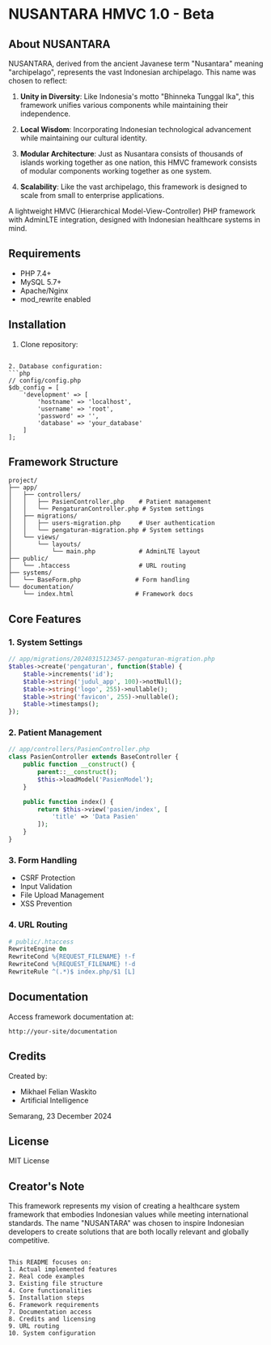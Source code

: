 # NUSANTARA HMVC 1.0 - Beta

## About NUSANTARA

NUSANTARA, derived from the ancient Javanese term "Nusantara" meaning "archipelago", represents the vast Indonesian archipelago. This name was chosen to reflect:

1. **Unity in Diversity**: Like Indonesia's motto "Bhinneka Tunggal Ika", this framework unifies various components while maintaining their independence.

2. **Local Wisdom**: Incorporating Indonesian technological advancement while maintaining our cultural identity.

3. **Modular Architecture**: Just as Nusantara consists of thousands of islands working together as one nation, this HMVC framework consists of modular components working together as one system.

4. **Scalability**: Like the vast archipelago, this framework is designed to scale from small to enterprise applications.

A lightweight HMVC (Hierarchical Model-View-Controller) PHP framework with AdminLTE integration, designed with Indonesian healthcare systems in mind.

## Requirements

- PHP 7.4+
- MySQL 5.7+
- Apache/Nginx
- mod_rewrite enabled

## Installation

1. Clone repository:
```

2. Database configuration:
```php
// config/config.php
$db_config = [
    'development' => [
        'hostname' => 'localhost',
        'username' => 'root',
        'password' => '',
        'database' => 'your_database'
    ]
];
```

## Framework Structure

```plaintext:app/README.MD
project/
├── app/
│   ├── controllers/
│   │   ├── PasienController.php    # Patient management
│   │   └── PengaturanController.php # System settings
│   ├── migrations/
│   │   ├── users-migration.php     # User authentication
│   │   └── pengaturan-migration.php # System settings
│   └── views/
│       └── layouts/
│           └── main.php            # AdminLTE layout
├── public/
│   └── .htaccess                   # URL routing
├── systems/
│   └── BaseForm.php               # Form handling
└── documentation/
    └── index.html                 # Framework docs
```

## Core Features

### 1. System Settings
```php
// app/migrations/20240315123457-pengaturan-migration.php
$tables->create('pengaturan', function($table) {
    $table->increments('id');
    $table->string('judul_app', 100)->notNull();
    $table->string('logo', 255)->nullable();
    $table->string('favicon', 255)->nullable();
    $table->timestamps();
});
```

### 2. Patient Management
```php
// app/controllers/PasienController.php
class PasienController extends BaseController {
    public function __construct() {
        parent::__construct();
        $this->loadModel('PasienModel');
    }

    public function index() {
        return $this->view('pasien/index', [
            'title' => 'Data Pasien'
        ]);
    }
}
```

### 3. Form Handling
- CSRF Protection
- Input Validation
- File Upload Management
- XSS Prevention

### 4. URL Routing
```apache
# public/.htaccess
RewriteEngine On
RewriteCond %{REQUEST_FILENAME} !-f
RewriteCond %{REQUEST_FILENAME} !-d
RewriteRule ^(.*)$ index.php/$1 [L]
```

## Documentation
Access framework documentation at:
```
http://your-site/documentation
```

## Credits

Created by:
- Mikhael Felian Waskito
- Artificial Intelligence

Semarang, 23 December 2024

## License

MIT License

## Creator's Note

This framework represents my vision of creating a healthcare system framework that embodies Indonesian values while meeting international standards. The name "NUSANTARA" was chosen to inspire Indonesian developers to create solutions that are both locally relevant and globally competitive.
```

This README focuses on:
1. Actual implemented features
2. Real code examples
3. Existing file structure
4. Core functionalities
5. Installation steps
6. Framework requirements
7. Documentation access
8. Credits and licensing
9. URL routing
10. System configuration